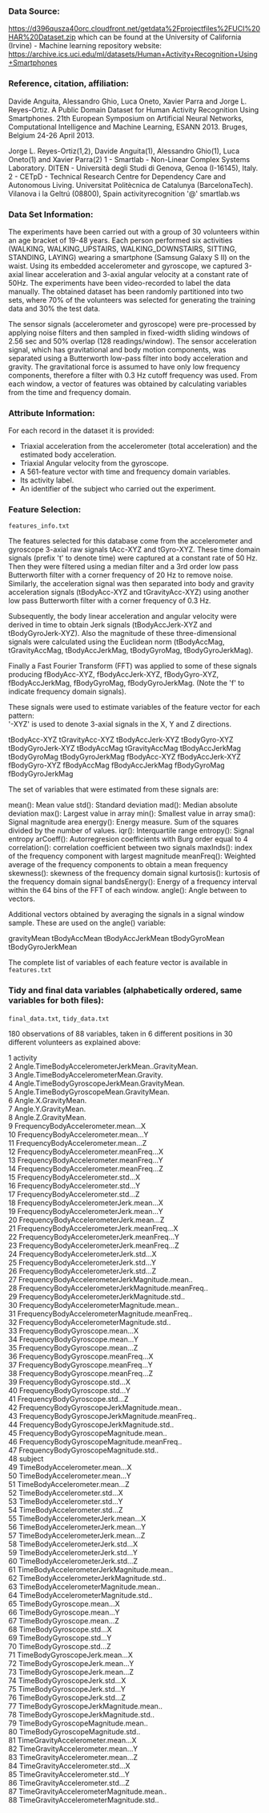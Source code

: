 ### Data Source:
https://d396qusza40orc.cloudfront.net/getdata%2Fprojectfiles%2FUCI%20HAR%20Dataset.zip which can be found at the University of California (Irvine) - Machine learning repository website:
https://archive.ics.uci.edu/ml/datasets/Human+Activity+Recognition+Using+Smartphones

### Reference, citation, affiliation: 
Davide Anguita, Alessandro Ghio, Luca Oneto, Xavier Parra and Jorge L. Reyes-Ortiz. A Public Domain Dataset for Human Activity Recognition Using Smartphones. 21th European Symposium on Artificial Neural Networks, Computational Intelligence and Machine Learning, ESANN 2013. Bruges, Belgium 24-26 April 2013.

Jorge L. Reyes-Ortiz(1,2), Davide Anguita(1), Alessandro Ghio(1), Luca Oneto(1) and Xavier Parra(2)
1 - Smartlab - Non-Linear Complex Systems Laboratory. DITEN - Università degli Studi di Genova, Genoa (I-16145), Italy.
2 - CETpD - Technical Research Centre for Dependency Care and Autonomous Living. Universitat Politècnica de Catalunya (BarcelonaTech). Vilanova i la Geltrú (08800), Spain
activityrecognition '@' smartlab.ws

### Data Set Information:

The experiments have been carried out with a group of 30 volunteers within an age bracket of 19-48 years. Each person performed six activities (WALKING, WALKING_UPSTAIRS, WALKING_DOWNSTAIRS, SITTING, STANDING, LAYING) wearing a smartphone (Samsung Galaxy S II) on the waist. Using its embedded accelerometer and gyroscope, we captured 3-axial linear acceleration and 3-axial angular velocity at a constant rate of 50Hz. The experiments have been video-recorded to label the data manually. The obtained dataset has been randomly partitioned into two sets, where 70% of the volunteers was selected for generating the training data and 30% the test data.

The sensor signals (accelerometer and gyroscope) were pre-processed by applying noise filters and then sampled in fixed-width sliding windows of 2.56 sec and 50% overlap (128 readings/window). The sensor acceleration signal, which has gravitational and body motion components, was separated using a Butterworth low-pass filter into body acceleration and gravity. The gravitational force is assumed to have only low frequency components, therefore a filter with 0.3 Hz cutoff frequency was used. From each window, a vector of features was obtained by calculating variables from the time and frequency domain.

### Attribute Information:

For each record in the dataset it is provided:
- Triaxial acceleration from the accelerometer (total acceleration) and the estimated body acceleration.
- Triaxial Angular velocity from the gyroscope.
- A 561-feature vector with time and frequency domain variables.
- Its activity label.
- An identifier of the subject who carried out the experiment. 

### Feature Selection:
`features_info.txt`

The features selected for this database come from the accelerometer and gyroscope 3-axial raw signals tAcc-XYZ and tGyro-XYZ. These time domain signals (prefix 't' to denote time) were captured at a constant rate of 50 Hz. Then they were filtered using a median filter and a 3rd order low pass Butterworth filter with a corner frequency of 20 Hz to remove noise. Similarly, the acceleration signal was then separated into body and gravity acceleration signals (tBodyAcc-XYZ and tGravityAcc-XYZ) using another low pass Butterworth filter with a corner frequency of 0.3 Hz. 

Subsequently, the body linear acceleration and angular velocity were derived in time to obtain Jerk signals (tBodyAccJerk-XYZ and tBodyGyroJerk-XYZ). Also the magnitude of these three-dimensional signals were calculated using the Euclidean norm (tBodyAccMag, tGravityAccMag, tBodyAccJerkMag, tBodyGyroMag, tBodyGyroJerkMag). 

Finally a Fast Fourier Transform (FFT) was applied to some of these signals producing fBodyAcc-XYZ, fBodyAccJerk-XYZ, fBodyGyro-XYZ, fBodyAccJerkMag, fBodyGyroMag, fBodyGyroJerkMag. (Note the 'f' to indicate frequency domain signals). 

These signals were used to estimate variables of the feature vector for each pattern:  
'-XYZ' is used to denote 3-axial signals in the X, Y and Z directions.

tBodyAcc-XYZ
tGravityAcc-XYZ
tBodyAccJerk-XYZ
tBodyGyro-XYZ
tBodyGyroJerk-XYZ
tBodyAccMag
tGravityAccMag
tBodyAccJerkMag
tBodyGyroMag
tBodyGyroJerkMag
fBodyAcc-XYZ
fBodyAccJerk-XYZ
fBodyGyro-XYZ
fBodyAccMag
fBodyAccJerkMag
fBodyGyroMag
fBodyGyroJerkMag

The set of variables that were estimated from these signals are: 

mean(): Mean value
std(): Standard deviation
mad(): Median absolute deviation 
max(): Largest value in array
min(): Smallest value in array
sma(): Signal magnitude area
energy(): Energy measure. Sum of the squares divided by the number of values. 
iqr(): Interquartile range 
entropy(): Signal entropy
arCoeff(): Autorregresion coefficients with Burg order equal to 4
correlation(): correlation coefficient between two signals
maxInds(): index of the frequency component with largest magnitude
meanFreq(): Weighted average of the frequency components to obtain a mean frequency
skewness(): skewness of the frequency domain signal 
kurtosis(): kurtosis of the frequency domain signal 
bandsEnergy(): Energy of a frequency interval within the 64 bins of the FFT of each window.
angle(): Angle between to vectors.

Additional vectors obtained by averaging the signals in a signal window sample. These are used on the angle() variable:

gravityMean
tBodyAccMean
tBodyAccJerkMean
tBodyGyroMean
tBodyGyroJerkMean

The complete list of variables of each feature vector is available in `features.txt`

### Tidy and final data variables (alphabetically ordered, same variables for both files): 
`final_data.txt`, `tidy_data.txt`

180 observations of 88 variables, taken in 6 different positions in 30 different volunteers as explained above:

1                                            activity   
2   Angle.TimeBodyAccelerometerJerkMean..GravityMean.    
3            Angle.TimeBodyAccelerometerMean.Gravity.    
4        Angle.TimeBodyGyroscopeJerkMean.GravityMean.    
5            Angle.TimeBodyGyroscopeMean.GravityMean.    
6                                Angle.X.GravityMean.    
7                                Angle.Y.GravityMean.    
8                                Angle.Z.GravityMean.    
9                 FrequencyBodyAccelerometer.mean...X    
10                FrequencyBodyAccelerometer.mean...Y    
11                FrequencyBodyAccelerometer.mean...Z    
12            FrequencyBodyAccelerometer.meanFreq...X    
13            FrequencyBodyAccelerometer.meanFreq...Y    
14            FrequencyBodyAccelerometer.meanFreq...Z    
15                 FrequencyBodyAccelerometer.std...X    
16                 FrequencyBodyAccelerometer.std...Y    
17                 FrequencyBodyAccelerometer.std...Z    
18            FrequencyBodyAccelerometerJerk.mean...X    
19            FrequencyBodyAccelerometerJerk.mean...Y    
20            FrequencyBodyAccelerometerJerk.mean...Z    
21        FrequencyBodyAccelerometerJerk.meanFreq...X    
22        FrequencyBodyAccelerometerJerk.meanFreq...Y    
23        FrequencyBodyAccelerometerJerk.meanFreq...Z    
24             FrequencyBodyAccelerometerJerk.std...X    
25             FrequencyBodyAccelerometerJerk.std...Y    
26             FrequencyBodyAccelerometerJerk.std...Z    
27     FrequencyBodyAccelerometerJerkMagnitude.mean..    
28 FrequencyBodyAccelerometerJerkMagnitude.meanFreq..    
29      FrequencyBodyAccelerometerJerkMagnitude.std..    
30         FrequencyBodyAccelerometerMagnitude.mean..    
31     FrequencyBodyAccelerometerMagnitude.meanFreq..    
32          FrequencyBodyAccelerometerMagnitude.std..    
33                    FrequencyBodyGyroscope.mean...X    
34                    FrequencyBodyGyroscope.mean...Y    
35                    FrequencyBodyGyroscope.mean...Z    
36                FrequencyBodyGyroscope.meanFreq...X    
37                FrequencyBodyGyroscope.meanFreq...Y    
38                FrequencyBodyGyroscope.meanFreq...Z    
39                     FrequencyBodyGyroscope.std...X    
40                     FrequencyBodyGyroscope.std...Y    
41                     FrequencyBodyGyroscope.std...Z    
42         FrequencyBodyGyroscopeJerkMagnitude.mean..    
43     FrequencyBodyGyroscopeJerkMagnitude.meanFreq..    
44          FrequencyBodyGyroscopeJerkMagnitude.std..    
45             FrequencyBodyGyroscopeMagnitude.mean..    
46         FrequencyBodyGyroscopeMagnitude.meanFreq..    
47              FrequencyBodyGyroscopeMagnitude.std..    
48                                            subject    
49                     TimeBodyAccelerometer.mean...X    
50                     TimeBodyAccelerometer.mean...Y    
51                     TimeBodyAccelerometer.mean...Z    
52                      TimeBodyAccelerometer.std...X    
53                      TimeBodyAccelerometer.std...Y    
54                      TimeBodyAccelerometer.std...Z    
55                 TimeBodyAccelerometerJerk.mean...X    
56                 TimeBodyAccelerometerJerk.mean...Y    
57                 TimeBodyAccelerometerJerk.mean...Z    
58                  TimeBodyAccelerometerJerk.std...X    
59                  TimeBodyAccelerometerJerk.std...Y    
60                  TimeBodyAccelerometerJerk.std...Z    
61          TimeBodyAccelerometerJerkMagnitude.mean..    
62           TimeBodyAccelerometerJerkMagnitude.std..    
63              TimeBodyAccelerometerMagnitude.mean..    
64               TimeBodyAccelerometerMagnitude.std..    
65                         TimeBodyGyroscope.mean...X    
66                         TimeBodyGyroscope.mean...Y    
67                         TimeBodyGyroscope.mean...Z    
68                          TimeBodyGyroscope.std...X    
69                          TimeBodyGyroscope.std...Y    
70                          TimeBodyGyroscope.std...Z    
71                     TimeBodyGyroscopeJerk.mean...X    
72                     TimeBodyGyroscopeJerk.mean...Y    
73                     TimeBodyGyroscopeJerk.mean...Z    
74                      TimeBodyGyroscopeJerk.std...X    
75                      TimeBodyGyroscopeJerk.std...Y    
76                      TimeBodyGyroscopeJerk.std...Z    
77              TimeBodyGyroscopeJerkMagnitude.mean..    
78               TimeBodyGyroscopeJerkMagnitude.std..    
79                  TimeBodyGyroscopeMagnitude.mean..    
80                   TimeBodyGyroscopeMagnitude.std..    
81                  TimeGravityAccelerometer.mean...X    
82                  TimeGravityAccelerometer.mean...Y    
83                  TimeGravityAccelerometer.mean...Z    
84                   TimeGravityAccelerometer.std...X    
85                   TimeGravityAccelerometer.std...Y    
86                   TimeGravityAccelerometer.std...Z    
87           TimeGravityAccelerometerMagnitude.mean..    
88            TimeGravityAccelerometerMagnitude.std..    

